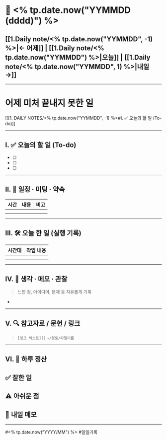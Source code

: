 # 📅 <% tp.date.now("YYMMDD (dddd)") %>

## [[1.Daily note/<% tp.date.now("YYMMDD", -1) %>|← 어제]] | [[1.Daily note/<% tp.date.now("YYMMDD") %>|오늘]] | [[1.Daily note/<% tp.date.now("YYMMDD", 1) %>|내일 →]]
---
# 어제 미처 끝내지 못한 일 

![[1. DAILY NOTES/<% tp.date.now("YYMMDD", -1) %>#I. ✅ 오늘의 할 일 (To-do)]]

---

## I. ✅ 오늘의 할 일 (To-do)
- [ ]  
- [ ]  
- [ ]  

---

## II. 📌 일정 · 미팅 · 약속

| 시간  | 내용  | 비고  |
| --- | --- | --- |
|     |     |     |
|     |     |     |

---

## III. 🛠️ 오늘 한 일 (실행 기록)

| 시간대 | 작업 내용 |
| --- | ----- |
|     |       |
|     |       |

---

## IV. 🧠 생각 · 메모 · 관찰

> 느낀 점, 아이디어, 문제 등 자유롭게 기록  

- 

---

## V. 🔍 참고자료 / 문헌 / 링크
> `[링크 텍스트]()`
> `~/경로/파일이름`



---

## VI. 🧾 하루 정산

**✅ 잘한 일**  
- 

**⚠️ 아쉬운 점**  
- 

**📝 내일 메모**  
- 

---

#<% tp.date.now("YYYY/MM") %> #일일기록

